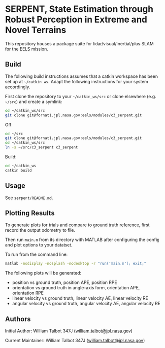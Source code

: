 # SERPENT, State Estimation through Robust Perception in Extreme and Novel Terrains

This repository houses a package suite for lidar/visual/inertial/plus SLAM for the EELS mission.

## Build

The following build instructions assumes that a catkin workspace has been set up at `~/catkin_ws`. Adapt the following instructions for your system accordingly.

First clone the repository to your `~/catkin_ws/src` or clone elsewhere (e.g. `~/src`) and create a symlink:
```bash
cd ~/catkin_ws/src
git clone git@fornat1.jpl.nasa.gov:eels/modules/c3_serpent.git
```
OR
```bash
cd ~/src
git clone git@fornat1.jpl.nasa.gov:eels/modules/c3_serpent.git
cd ~/catkin_ws/src
ln -s ~/src/c3_serpent c3_serpent
```

Build:
```bash
cd ~/catkin_ws
catkin build
```

## Usage

See `serpent/README.md`.

## Plotting Results

To generate plots for trials and compare to ground truth reference, first record the output odometry to file.

Then run `main.m` from its directory with MATLAB after configuring the config and plot options to your datatset.

To run from the command line:
```bash
matlab -nodisplay -nosplash -nodesktop -r "run('main.m'); exit;"
```

The following plots will be generated:

 - position vs ground truth, position APE, position RPE
 - orientation vs ground truth in angle-axis form, orientation APE, orientation RPE
 - linear velocity vs ground truth, linear velocity AE, linear velocity RE
 - angular velocity vs ground truth, angular velocity AE, angular velocity RE

## Authors

Initial Author: William Talbot 347J (william.talbot@jpl.nasa.gov)

Current Maintainer: William Talbot 347J (william.talbot@jpl.nasa.gov)
